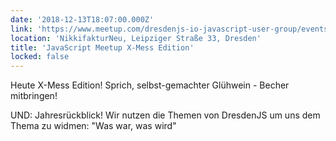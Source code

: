 ```yaml
---
date: '2018-12-13T18:07:00.000Z'
link: 'https://www.meetup.com/dresdenjs-io-javascript-user-group/events/255023220'
location: 'NikkifakturNeu, Leipziger Straße 33, Dresden'
title: 'JavaScript Meetup X-Mess Edition'
locked: false
---
```

Heute X-Mess Edition! Sprich, selbst-gemachter Glühwein - Becher mitbringen!

UND: Jahresrückblick! Wir nutzen die Themen von DresdenJS um uns dem Thema zu widmen: "Was war, was wird"
